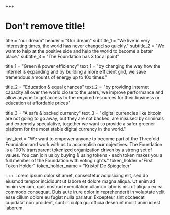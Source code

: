 +++
# Don't remove title!
title = "our dream"
header = "Our dream"
subtitle_1 = "We live in very interesting times, the world has never changed so quickly."
subtitle_2 = "We want to help at the positive side and help the world to become a better place."
subtitle_3 = "The Foundation has 3 focal point"

title_1 = "Green & power efficiency"
text_1 = "by changing the way how the internet is expanding and by building a more efficient grid, we save tremendous amounts of energy up to 10x times."

title_2 = "Education & equal chances"
text_2 = "by providing internet capacity all over the world close to the users, we improve performance and allow anyone to get access to the required resources for their business or education at affordable prices"

title_3 = "A safe & backed currency"
text_3 = "digital currencies like bitcoin are not going to go away, but they are not backed, are misused by criminals and extremely speculative, together we want to provide a safer greener platform for the most stable digital currency in the world."

last_text = "We want to empower anyone to become part of the Threefold Foundation and work with us to accomplish our objectives. The Foundation is a 100% transparent tokenized organization driven by a strong set of values. You can join us by buying & using tokens - each token makes you a full member of the Foundation with voting rights."
token_holder ="First Token Holder"
token_holder_name = "Kristof De Spiegeleer"

+++
Lorem ipsum dolor sit amet, consectetur adipisicing elit, sed do eiusmod tempor incididunt ut labore et dolore magna aliqua. Ut enim ad minim veniam, quis nostrud exercitation ullamco laboris nisi ut aliquip ex ea commodo consequat. Duis aute irure dolor in reprehenderit in voluptate velit esse cillum dolore eu fugiat nulla pariatur. Excepteur sint occaecat cupidatat non proident, sunt in culpa qui officia deserunt mollit anim id est laborum.
